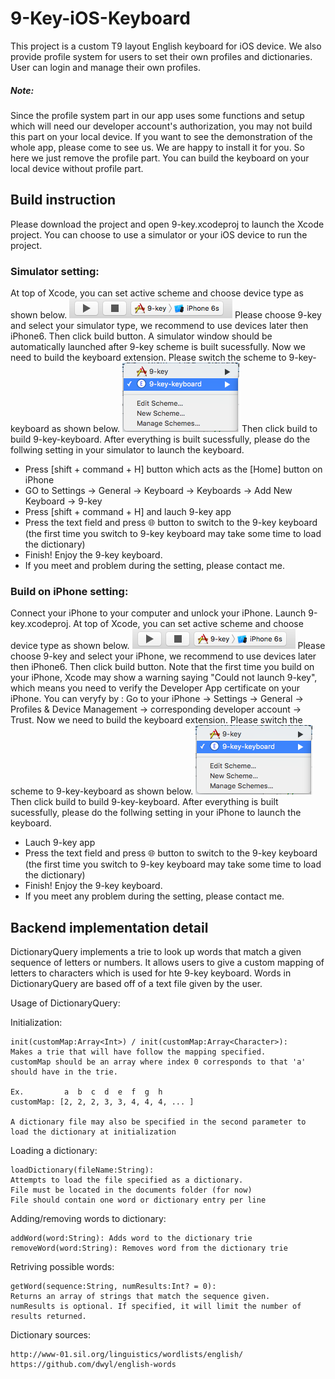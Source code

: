 # 9-Key-iOS-Keyboard
This project is a custom T9 layout English keyboard for iOS device. We also provide profile system for users to set their own profiles and dictionaries. User can login and manage their own profiles.
##### Note:
Since the profile system part in our app uses some functions and setup which will need our developer account's authorization, you may not build this part on your local device. If you want to see the demonstration of the whole app, please come to see us. We are happy to install it for you. 
So here we just remove the profile part. You can build the keyboard on your local device without profile part. 

## Build instruction ##
Please download the project and open 9-key.xcodeproj to launch the Xcode project.
You can choose to use a simulator or your iOS device to run the project.
### Simulator setting: ###
At top of  Xcode, you can set active scheme and choose device type as shown below.
![setScheme](https://raw.githubusercontent.com/Jiaqi-Huang/9-key-iOS-Keyboard/master/settingImages/setScheme.png)
Please choose 9-key and select your simulator type, we recommend to use devices later then iPhone6.
Then click build button. A simulator window should be automatically launched after 9-key scheme is built sucessfully. 
Now we need to build the keyboard extension. Please switch the scheme to 9-key-keyboard as shown below.
![switchScheme](https://raw.githubusercontent.com/Jiaqi-Huang/9-key-iOS-Keyboard/master/settingImages/switchScheme.png)
Then click build to build 9-key-keyboard.
After everything is built sucessfully, please do the follwing setting in your simulator to launch the keyboard.
  - Press [shift + command + H] button which acts as the [Home] button on iPhone
  - GO to Settings -> General -> Keyboard -> Keyboards -> Add New Keyboard -> 9-key
  - Press [shift + command + H] and lauch 9-key app
  - Press the text field and press 🌐 button to switch to the 9-key keyboard (the first time you switch to 9-key keyboard may take some time to load the dictionary)
  - Finish! Enjoy the 9-key keyboard.
  - If you meet and problem during the setting, please contact me.
  
### Build on iPhone setting:
Connect your iPhone to your computer and unlock your iPhone. Launch 9-key.xcodeproj. 
At top of  Xcode, you can set active scheme and choose device type as shown below.
![setScheme](https://raw.githubusercontent.com/Jiaqi-Huang/9-key-iOS-Keyboard/master/settingImages/setScheme.png)
Please choose 9-key and select your iPhone, we recommend to use devices later then iPhone6.
Then click build button. Note that the first time you build on your iPhone, Xcode may show a warning saying "Could not launch 9-key", which means you need to verify the Developer App certificate on your iPhone. You can veryfy by :
Go to your iPhone -> Settings -> General -> Profiles & Device Management -> corresponding developer account -> Trust.
Now we need to build the keyboard extension. Please switch the scheme to 9-key-keyboard as shown below.
![switchScheme](https://raw.githubusercontent.com/Jiaqi-Huang/9-key-iOS-Keyboard/master/settingImages/switchScheme.png)
Then click build to build 9-key-keyboard.
After everything is built sucessfully, please do the follwing setting in your iPhone to launch the keyboard.
  - Lauch 9-key app
  - Press the text field and press 🌐 button to switch to the 9-key keyboard (the first time you switch to 9-key keyboard may take some time to load the dictionary)
  - Finish! Enjoy the 9-key keyboard.
  - If you meet any problem during the setting, please contact me.
 
## Backend implementation detail
DictionaryQuery implements a trie to look up words that match a given sequence of letters or numbers.
It allows users to give a custom mapping of letters to characters which is used for hte 9-key keyboard.
Words in DictionaryQuery are based off of a text file given by the user.

Usage of DictionaryQuery:

Initialization:

    init(customMap:Array<Int>) / init(customMap:Array<Character>): 
    Makes a trie that will have follow the mapping specified.
    customMap should be an array where index 0 corresponds to that 'a' should have in the trie.
    
    Ex.         a  b  c  d  e  f  g  h
    customMap: [2, 2, 2, 3, 3, 4, 4, 4, ... ]

    A dictionary file may also be specified in the second parameter to load the dictionary at initialization

Loading a dictionary:

    loadDictionary(fileName:String):
    Attempts to load the file specified as a dictionary.
    File must be located in the documents folder (for now)
    File should contain one word or dictionary entry per line



Adding/removing words to dictionary:

    addWord(word:String): Adds word to the dictionary trie
    removeWord(word:String): Removes word from the dictionary trie

Retriving possible words:

    getWord(sequence:String, numResults:Int? = 0):
    Returns an array of strings that match the sequence given.
    numResults is optional. If specified, it will limit the number of results returned.

Dictionary sources:

    http://www-01.sil.org/linguistics/wordlists/english/
    https://github.com/dwyl/english-words


